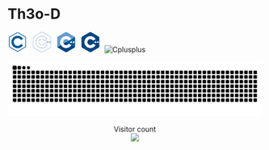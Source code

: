 # Th3o-D


<div>
  <img src="https://github.com/devicons/devicon/blob/master/icons/c/c-line.svg" title="C" alt="C" width="40" height="40"/>&nbsp;
  <img src="https://github.com/devicons/devicon/blob/master/icons/cplusplus/cplusplus-line.svg" title="Cplusplus" alt="Cplusplus" width="40" height="40"/>&nbsp;
  <img src="https://github.com/devicons/devicon/blob/master/icons/cplusplus/cplusplus-original.svg" title="Cplusplus" alt="Cplusplus" width="40" height="40"/>&nbsp;
  <img src="https://github.com/devicons/devicon/blob/master/icons/cplusplus/cplusplus-plain.svg" title="Cplusplus" alt="Cplusplus" width="40" height="40"/>&nbsp;
  <img src="https://github.com/devicons/devicon/blob/master/icons/cplusplus/cplusplus.eps" title="Cplusplus" alt="Cplusplus" width="40" height="40"/>&nbsp;

</div>

<a href=#><img src="snake_contributions.svg"></a>

<p align="center">
  Visitor count<br>
  <img src="https://profile-counter.glitch.me/Th3o-D/count.svg" />
</p>
